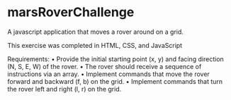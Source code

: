 # marsRoverChallenge
A javascript application that moves a rover around on a grid.

This exercise was completed in HTML, CSS, and JavaScript

Requirements:
• Provide the initial starting point (x, y) and facing direction (N, S, E, W) of the rover.
• The rover should receive a sequence of instructions via an array.
• Implement commands that move the rover forward and backward (f, b) on the grid.
• Implement commands that turn the rover left and right (l, r) on the grid.

